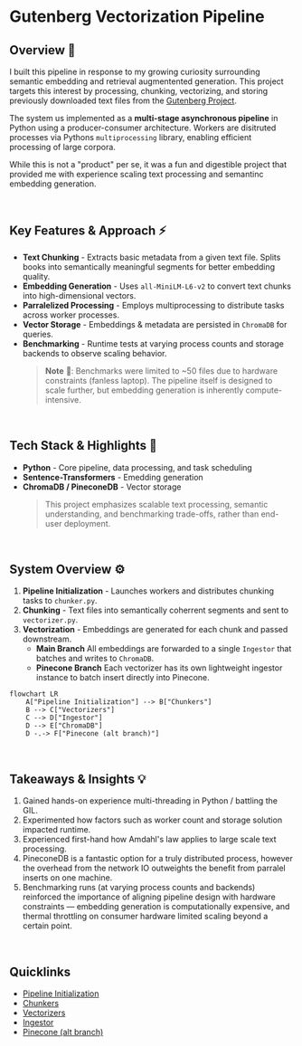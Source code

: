 # Gutenberg Vectorization Pipeline

## Overview 🔎

I built this pipeline in response to my growing curiosity surrounding semantic embedding and retrieval augmentented generation. This project targets this interest by processing, chunking, vectorizing, and storing previously downloaded text files from the [Gutenberg Project](https://www.gutenberg.org/).

The system us implemented as a **multi-stage asynchronous pipeline** in Python using a producer-consumer architecture. Workers are disitruted processes via Pythons `multiprocessing` library, enabling efficient processing of large corpora.

While this is not a "product" per se, it was a fun and digestible project that provided me with experience scaling text processing and semantinc embedding generation.

<br>

## Key Features & Approach ⚡️

- **Text Chunking** - Extracts basic metadata from a given text file. Splits books into semantically meaningful segments for better embedding quality.
- **Embedding Generation** - Uses `all-MiniLM-L6-v2` to convert text chunks into high-dimensional vectors.
- **Parralelized Processing** - Employs multiprocessing to distribute tasks across worker processes.
- **Vector Storage** - Embeddings & metadata are persisted in `ChromaDB` for queries.
- **Benchmarking** - Runtime tests at varying process counts and storage backends to observe scaling behavior.
  > **Note** 📝: Benchmarks were limited to ~50 files due to hardware constraints (fanless laptop). The pipeline itself is designed to scale further, but embedding generation is inherently compute-intensive.

<br>

## Tech Stack & Highlights 🧰

- **Python** - Core pipeline, data processing, and task scheduling
- **Sentence-Transformers** - Emedding generation
- **ChromaDB / PineconeDB** - Vector storage
  > This project emphasizes scalable text processing, semantic understanding, and benchmarking trade-offs, rather than end-user deployment.

<br>

## System Overview ⚙️

1. **Pipeline Initialization** - Launches workers and distributes chunking tasks to `chunker.py`.
2. **Chunking** - Text files into semantically coherrent segments and sent to `vectorizer.py`.
3. **Vectorization** - Embeddings are generated for each chunk and passed downstream.
   - **Main Branch** All embeddings are forwarded to a single `Ingestor` that batches and writes to `ChromaDB`.
   - **Pinecone Branch** Each vectorizer has its own lightweight ingestor instance to batch insert directly into Pinecone.

```mermaid
flowchart LR
    A["Pipeline Initialization"] --> B["Chunkers"]
    B --> C["Vectorizers"]
    C --> D["Ingestor"]
    D --> E["ChromaDB"]
    D -.-> F["Pinecone (alt branch)"]
```

<br>

## Takeaways & Insights 💡

1. Gained hands-on experience multi-threading in Python / battling the GIL.
2. Experimented how factors such as worker count and storage solution impacted runtime.
3. Experienced first-hand how Amdahl's law applies to large scale text processing.
4. PineconeDB is a fantastic option for a truly distributed process, however the overhead from the network IO outweights the benefit from parralel inserts on one machine.
5. Benchmarking runs (at varying process counts and backends) reinforced the importance of aligning pipeline design with hardware constraints — embedding generation is computationally expensive, and thermal throttling on consumer hardware limited scaling beyond a certain point.

<br>

## Quicklinks

- [Pipeline Initialization](src/main.py)
- [Chunkers](src/chunker.py)
- [Vectorizers](src/vectorizer.py)
- [Ingestor](src/ingestor.py)
- [Pinecone (alt branch)](https://github.com/dev-pigeon/text-vectorization-pipeline/tree/pinecone)

